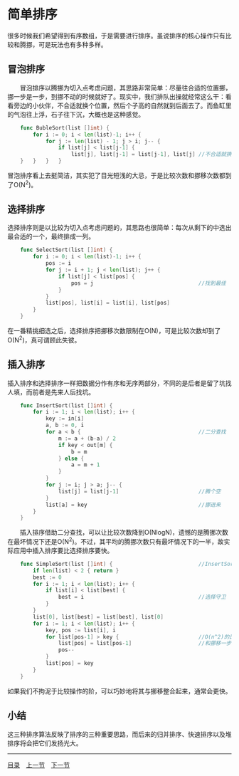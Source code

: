 # 简单排序
很多时候我们希望得到有序数组，于是需要进行排序。虽说排序的核心操作只有比较和腾挪，可是玩法也有多种多样。

## 冒泡排序
　　冒泡排序以腾挪为切入点考虑问题，其思路非常简单：尽量往合适的位置挪，挪一步是一步，到挪不动的时候就好了。现实中，我们排队出操就经常这么干：看看旁边的小伙伴，不合适就换个位置，然后个子高的自然就到后面去了。而鱼缸里的气泡往上浮，石子往下沉，大概也是这种感觉。
```go
	func BubleSort(list []int) {
		for i := 0; i < len(list)-1; i++ {
			for j := len(list) - 1; j > i; j-- {
				if list[j] < list[j-1] {
					list[j], list[j-1] = list[j-1], list[j]	//不合适就换位
	}	}	}	}
```
冒泡排序看上去挺简洁，其实犯了目光短浅的大忌，于是比较次数和挪移次数都到了O(N<sup>2</sup>)。

## 选择排序
选择排序则是以比较为切入点考虑问题的，其思路也很简单：每次从剩下的中选出最合适的一个，最终排成一列。
```go
	func SelectSort(list []int) {
		for i := 0; i < len(list)-1; i++ {
			pos := i
			for j := i + 1; j < len(list); j++ {
				if list[j] < list[pos] {
					pos = j									//找到最佳
				}
			}
			list[pos], list[i] = list[i], list[pos]
		}
	}
```
在一番精挑细选之后，选择排序把挪移次数限制在O(N)，可是比较次数却到了O(N<sup>2</sup>)，真可谓顾此失彼。

## 插入排序
插入排序和选择排序一样把数据分作有序和无序两部分，不同的是后者是留了坑找人填，而前者是先来人后找坑。
```go
	func InsertSort(list []int) {
		for i := 1; i < len(list); i++ {	
			key := in[i]
			a, b := 0, i
			for a < b {										//二分查找
				m := a + (b-a) / 2
				if key < out[m] {
					b = m
				} else {
					a = m + 1
				}
			}
			for j := i; j > a; j-- {
				list[j] = list[j-1]							//腾个空
			}
			list[a] = key									//挪进来
		}
	}
```
　　插入排序借助二分查找，可以让比较次数降到O(NlogN)，遗憾的是腾挪次数在最坏情况下还是O(N<sup>2</sup>)。不过，其平均的腾挪次数只有最坏情况下的一半，故实际应用中插入排序要比选择排序要快。
```go
	func SimpleSort(list []int) {							//InsertSort的变种
		if len(list) < 2 { return }
		best := 0
		for i := 1; i < len(list); i++ {
			if list[i] < list[best] {
				best = i									//选择守卫
			}
		}
		list[0], list[best] = list[best], list[0]
		for i := 1; i < len(list); i++ {
			key, pos := list[i], i
			for list[pos-1] > key {							//O(n^2)的比较
				list[pos] = list[pos-1]						//和挪移一步到位
				pos--
			}
			list[pos] = key
		}
	}
```
如果我们不拘泥于比较操作的阶，可以巧妙地将其与挪移整合起来，通常会更快。

## 小结
这三种排序算法反映了排序的三种重要思路，而后来的归并排序、快速排序以及堆排序将会把它们发扬光大。

---
[目录](../index.md)　[上一节](01.md)　[下一节](01-B.md)
